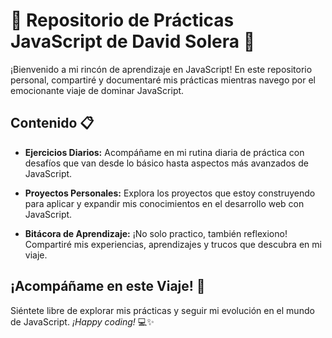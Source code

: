 # 🚀 Repositorio de Prácticas JavaScript de David Solera 🚀

¡Bienvenido a mi rincón de aprendizaje en JavaScript! En este repositorio personal, compartiré y documentaré mis prácticas mientras navego por el emocionante viaje de dominar JavaScript.

## Contenido 📋

- **Ejercicios Diarios:** Acompáñame en mi rutina diaria de práctica con desafíos que van desde lo básico hasta aspectos más avanzados de JavaScript.

- **Proyectos Personales:** Explora los proyectos que estoy construyendo para aplicar y expandir mis conocimientos en el desarrollo web con JavaScript.

- **Bitácora de Aprendizaje:** ¡No solo practico, también reflexiono! Compartiré mis experiencias, aprendizajes y trucos que descubra en mi viaje.

## ¡Acompáñame en este Viaje! 🌟

Siéntete libre de explorar mis prácticas y seguir mi evolución en el mundo de JavaScript.
*¡Happy coding!* 💻✨
